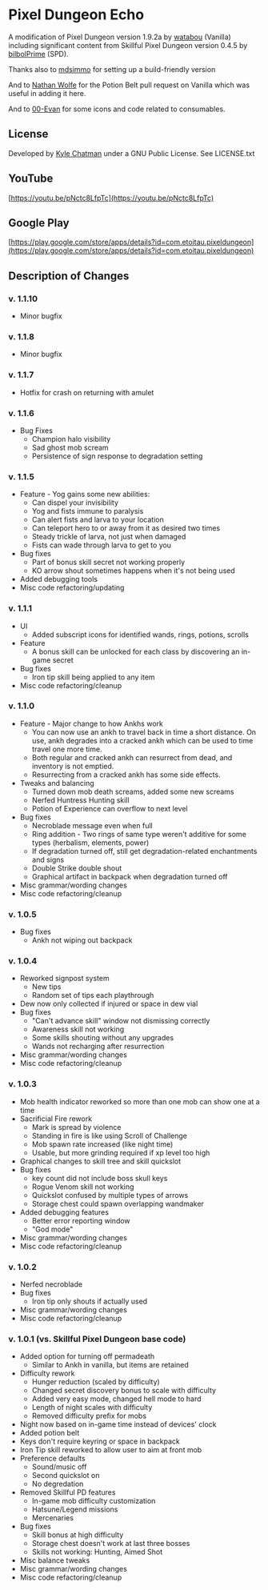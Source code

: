 # Pixel Dungeon Echo
A modification of Pixel Dungeon version 1.9.2a by [watabou](https://github.com/watabou/pixel-dungeon) (Vanilla)
including significant content from Skillful Pixel Dungeon version 0.4.5 by [bilbolPrime](https://github.com/bilbolPrime/SPD) (SPD). 
 
Thanks also to [mdsimmo](https://github.com/mdsimmo/pixel-dungeon) for setting up a build-friendly version

And to [Nathan Wolfe](https://github.com/nathbenjwolf) for the Potion Belt pull request on Vanilla which was useful in adding it here.

And to [00-Evan](https://github.com/00-Evan/) for some icons and code related to consumables.

## License
Developed by [Kyle Chatman](http://www.kchatman.com) under a GNU Public License. See LICENSE.txt

## YouTube
[https://youtu.be/pNctc8LfpTc](https://youtu.be/pNctc8LfpTc)

## Google Play
[https://play.google.com/store/apps/details?id=com.etoitau.pixeldungeon](https://play.google.com/store/apps/details?id=com.etoitau.pixeldungeon)

## Description of Changes
### v. 1.1.10
* Minor bugfix

### v. 1.1.8
* Minor bugfix 

### v. 1.1.7
* Hotfix for crash on returning with amulet

### v. 1.1.6
* Bug Fixes
    * Champion halo visibility
    * Sad ghost mob scream
    * Persistence of sign response to degradation setting
    
### v. 1.1.5
* Feature - Yog gains some new abilities:
    * Can dispel your invisibility
    * Yog and fists immune to paralysis
    * Can alert fists and larva to your location
    * Can teleport hero to or away from it as desired two times
    * Steady trickle of larva, not just when damaged
    * Fists can wade through larva to get to you
* Bug fixes
    * Part of bonus skill secret not working properly
    * KO arrow shout sometimes happens when it's not being used
* Added debugging tools
* Misc code refactoring/updating
    
### v. 1.1.1
* UI 
    * Added subscript icons for identified wands, rings, potions, scrolls
* Feature
    * A bonus skill can be unlocked for each class by discovering an in-game secret
* Bug fixes
    * Iron tip skill being applied to any item
* Misc code refactoring/cleanup

### v. 1.1.0
* Feature - Major change to how Ankhs work
    * You can now use an ankh to travel back in time a short distance. On use, ankh degrades into a 
    cracked ankh which can be used to time travel one more time.
    * Both regular and cracked ankh can resurrect from dead, and inventory is not emptied.
    * Resurrecting from a cracked ankh has some side effects. 
* Tweaks and balancing
    * Turned down mob death screams, added some new screams
    * Nerfed Huntress Hunting skill
    * Potion of Experience can overflow to next level 
* Bug fixes
    * Necroblade message even when full
    * Ring addition - Two rings of same type weren't additive for some types (herbalism, elements, power)
    * If degradation turned off, still get degradation-related enchantments and signs
    * Double Strike double shout
    * Graphical artifact in backpack when degradation turned off
* Misc grammar/wording changes
* Misc code refactoring/cleanup    
### v. 1.0.5
* Bug fixes
    * Ankh not wiping out backpack
### v. 1.0.4
* Reworked signpost system
    * New tips
    * Random set of tips each playthrough
* Dew now only collected if injured or space in dew vial
* Bug fixes
    * "Can't advance skill" window not dismissing correctly
    * Awareness skill not working
    * Some skills shouting without any upgrades
    * Wands not recharging after resurrection
* Misc grammar/wording changes
* Misc code refactoring/cleanup
### v. 1.0.3
* Mob health indicator reworked so more than one mob can show one at a time
* Sacrificial Fire rework
    * Mark is spread by violence
    * Standing in fire is like using Scroll of Challenge
    * Mob spawn rate increased (like night time)
    * Usable, but more grinding required if xp level too high
* Graphical changes to skill tree and skill quickslot
* Bug fixes
    * key count did not include boss skull keys 
    * Rogue Venom skill not working
    * Quickslot confused by multiple types of arrows
    * Storage chest could spawn overlapping wandmaker
* Added debugging features
    * Better error reporting window
    * "God mode"
* Misc grammar/wording changes
* Misc code refactoring/cleanup
### v. 1.0.2
* Nerfed necroblade
* Bug fixes
    * Iron tip only shouts if actually used
* Misc grammar/wording changes
* Misc code refactoring/cleanup
### v. 1.0.1 (vs. Skillful Pixel Dungeon base code)
* Added option for turning off permadeath
    * Similar to Ankh in vanilla, but items are retained
* Difficulty rework
    * Hunger reduction (scaled by difficulty)
    * Changed secret discovery bonus to scale with difficulty
    * Added very easy mode, changed hell mode to hard
    * Length of night scales with difficulty
    * Removed difficulty prefix for mobs 
* Night now based on in-game time instead of devices' clock
* Added potion belt
* Keys don't require keyring or space in backpack
* Iron Tip skill reworked to allow user to aim at front mob
* Preference defaults
    * Sound/music off
    * Second quickslot on
    * No degredation  
* Removed Skillful PD features
    * In-game mob difficulty customization
    * Hatsune/Legend missions
    * Mercenaries
* Bug fixes
    * Skill bonus at high difficulty
    * Storage chest doesn't work at last three bosses
    * Skills not working: Hunting, Aimed Shot
* Misc balance tweaks
* Misc grammar/wording changes
* Misc code refactoring/cleanup
